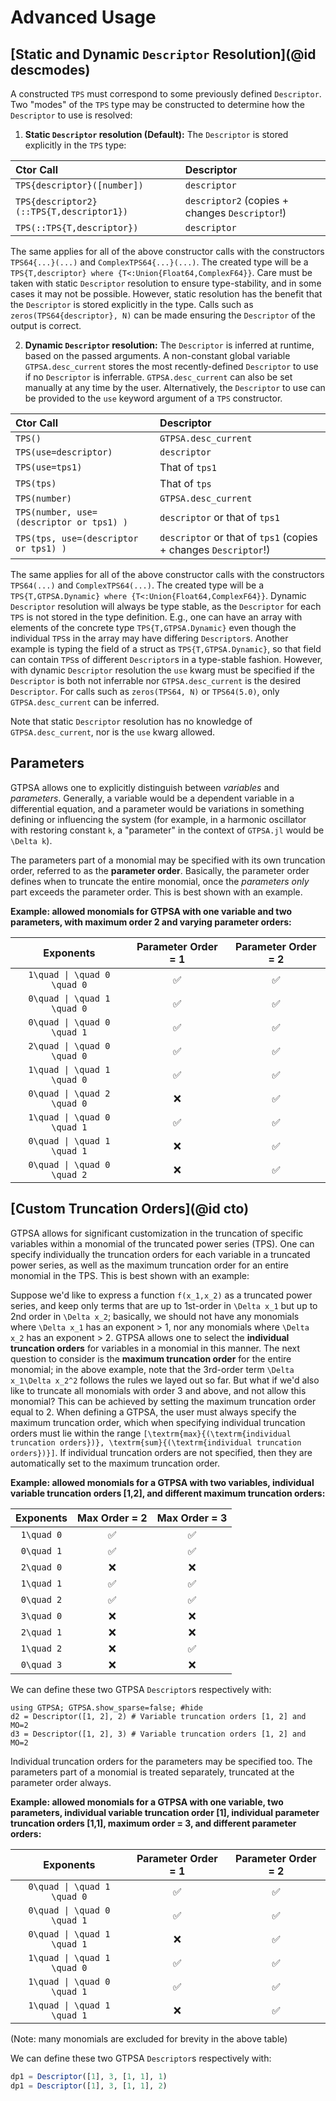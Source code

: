 # Advanced Usage
## [Static and Dynamic `Descriptor` Resolution](@id descmodes)

A constructed `TPS` must correspond to some previously defined `Descriptor`. Two "modes" of the `TPS` type may be constructed to determine how the `Descriptor` to use is resolved:

1. **Static `Descriptor` resolution (Default):** The `Descriptor` is stored explicitly in the `TPS` type:

| Ctor Call                                | Descriptor                                                     |
| :-------------------                     | :--------------------------------------------                  |
| `TPS{descriptor}([number])`              | `descriptor`                                                   |
| `TPS{descriptor2}(::TPS{T,descriptor1})` | `descriptor2` (copies + changes `Descriptor`!)                 |  
| `TPS(::TPS{T,descriptor})`               | `descriptor`                                                   |

The same applies for all of the above constructor calls with the constructors `TPS64{...}(...)` and `ComplexTPS64{...}(...)`. The created type will be a `TPS{T,descriptor} where {T<:Union{Float64,ComplexF64}}`. Care must be taken with static `Descriptor` resolution to ensure type-stability, and in some cases it may not be possible. However, static resolution has the benefit that the `Descriptor` is stored explicitly in the type. Calls such as `zeros(TPS64{descriptor}, N)` can be made ensuring the `Descriptor` of the output is correct.

2. **Dynamic `Descriptor` resolution:** The `Descriptor` is inferred at runtime, based on the passed arguments. A non-constant global variable `GTPSA.desc_current` stores the most recently-defined `Descriptor` to use if no `Descriptor` is inferrable. `GTPSA.desc_current` can also be set manually at any time by the user. Alternatively, the `Descriptor` to use can be provided to the `use` keyword argument of a `TPS` constructor.

| Ctor Call                                | Descriptor                                                      |
| :-------------------                     | :--------------------------------------------                   |
| `TPS()`                                  | `GTPSA.desc_current`                                            |
| `TPS(use=descriptor)`                    | `descriptor`                                                    |
| `TPS(use=tps1)`                          | That of `tps1`                                                  |
| `TPS(tps)`                               | That of `tps`                                                   |
| `TPS(number)`                            | `GTPSA.desc_current`                                            |
| `TPS(number, use=(descriptor or tps1) )` | `descriptor` or that of `tps1`                                  |
| `TPS(tps, use=(descriptor or tps1) )`    | `descriptor` or that of `tps1` (copies + changes `Descriptor`!) |

The same applies for all of the above constructor calls with the constructors `TPS64(...)` and `ComplexTPS64(...)`. The created type will be a `TPS{T,GTPSA.Dynamic} where {T<:Union{Float64,ComplexF64}}`. Dynamic `Descriptor` resolution will always be type stable, as the `Descriptor` for each `TPS` is not stored in the type definition. E.g., one can have an array with elements of the concrete type `TPS{T,GTPSA.Dynamic}` even though the individual `TPS`s in the array may have differing `Descriptor`s. Another example is typing the field of a struct as `TPS{T,GTPSA.Dynamic}`, so that field can contain `TPS`s of different `Descriptor`s in a type-stable fashion. However, with dynamic `Descriptor` resolution the `use` kwarg must be specified if the `Descriptor` is both not inferrable nor `GTPSA.desc_current` is the desired `Descriptor`. For calls such as `zeros(TPS64, N)` or `TPS64(5.0)`, only `GTPSA.desc_current` can be inferred.

Note that static `Descriptor` resolution has no knowledge of `GTPSA.desc_current`, nor is the `use` kwarg allowed.


## Parameters
GTPSA allows one to explicitly distinguish between *variables* and *parameters*. Generally, a variable would be a dependent variable in a differential equation, and a parameter would be variations in something defining or influencing the system (for example, in a harmonic oscillator with restoring constant ``k``, a "parameter" in the context of `GTPSA.jl` would be ``\Delta k``).

The parameters part of a monomial may be specified with its own truncation order, referred to as the **parameter order**. Basically, the parameter order defines when to truncate the entire monomial, once the _parameters only_ part exceeds the parameter order. This is best shown with an example.

**Example: allowed monomials for GTPSA with one variable and two parameters, with maximum order 2 and varying parameter orders:**

| Exponents | Parameter Order = 1 | Parameter Order = 2 |
| :-------: | :-----------: | :-----------: |
| ``1\quad \| \quad 0 \quad 0``  |       ✅      |       ✅      |
| ``0\quad \| \quad 1 \quad 0``  |       ✅      |       ✅      |
| ``0\quad \| \quad 0 \quad 1``  |       ✅      |       ✅      |
| ``2\quad \| \quad 0 \quad 0``  |       ✅      |       ✅      |
| ``1\quad \| \quad 1 \quad 0``  |       ✅      |       ✅      |
| ``0\quad \| \quad 2 \quad 0``  |       ❌      |       ✅      |
| ``1\quad \| \quad 0 \quad 1``  |       ✅      |       ✅      |
| ``0\quad \| \quad 1 \quad 1``  |       ❌      |       ✅      |
| ``0\quad \| \quad 0 \quad 2``  |       ❌      |       ✅      |


## [Custom Truncation Orders](@id cto)
GTPSA allows for significant customization in the truncation of specific variables within a monomial of the truncated power series (TPS). One can specify individually the truncation orders for each variable in a truncated power series, as well as the maximum truncation order for an entire monomial in the TPS. This is best shown with an example:

Suppose we'd like to express a function ``f(x_1,x_2)`` as a truncated power series, and keep only terms that are up to 1st-order in ``\Delta x_1`` but up to 2nd order in ``\Delta x_2``; basically, we should not have any monomials where ``\Delta x_1`` has an exponent > 1, nor any monomials where ``\Delta x_2`` has an exponent > 2. GTPSA allows one to select the **individual truncation orders** for variables in a monomial in this manner. The next question to consider is the **maximum truncation order** for the entire monomial; in the above example, note that the 3rd-order term ``\Delta x_1\Delta x_2^2`` follows the rules we layed out so far. But what if we'd also like to truncate all monomials with order 3 and above, and not allow this monomial? This can be achieved by setting the maximum truncation order equal to 2. When defining a GTPSA, the user must always specify the maximum truncation order, which when specifying individual truncation orders must lie within the range ``[\textrm{max}{(\textrm{individual truncation orders})}, \textrm{sum}{(\textrm{individual truncation orders})}]``. If individual truncation orders are not specified, then they are automatically set to the maximum truncation order.

**Example: allowed monomials for a GTPSA with two variables, individual variable truncation orders [1,2], and different maximum truncation orders:**

| Exponents | Max Order = 2 | Max Order = 3 |
| :-------: | :-----------: | :-----------: |
|  ``1\quad 0``  |       ✅      |       ✅      |
|  ``0\quad 1``  |       ✅      |       ✅      |
|  ``2\quad 0``  |       ❌      |       ❌      |
|  ``1\quad 1``  |       ✅      |       ✅      |
|  ``0\quad 2``  |       ✅      |       ✅      |
|  ``3\quad 0``  |       ❌      |       ❌      |
|  ``2\quad 1``  |       ❌      |       ❌      |
|  ``1\quad 2``  |       ❌      |       ✅      |
|  ``0\quad 3``  |       ❌      |       ❌      |

We can define these two GTPSA `Descriptor`s respectively with:

```@repl
using GTPSA; GTPSA.show_sparse=false; #hide
d2 = Descriptor([1, 2], 2) # Variable truncation orders [1, 2] and MO=2
d3 = Descriptor([1, 2], 3) # Variable truncation orders [1, 2] and MO=2
```

Individual truncation orders for the parameters may be specified too. The parameters part of a monomial is treated separately, truncated at the parameter order always.

**Example: allowed monomials for a GTPSA with one variable, two parameters, individual variable truncation order [1], individual parameter truncation orders [1,1], maximum order = 3, and different parameter orders:**

| Exponents | Parameter Order = 1 | Parameter Order = 2 |
| :-------: | :-----------: | :-----------: |
|  ``0\quad \| \quad 1 \quad 0``  |       ✅      |       ✅      |
|  ``0\quad \| \quad 0 \quad 1``  |       ✅      |       ✅      |
|  ``0\quad \| \quad 1 \quad 1``  |       ❌      |       ✅      |
|  ``1\quad \| \quad 1 \quad 0``  |       ✅      |       ✅      |
|  ``1\quad \| \quad 0 \quad 1``  |       ✅      |       ✅      |
|  ``1\quad \| \quad 1 \quad 1``  |       ❌      |       ✅      |
(Note: many monomials are excluded for brevity in the above table)

We can define these two GTPSA `Descriptor`s respectively with:

```julia
dp1 = Descriptor([1], 3, [1, 1], 1)
dp1 = Descriptor([1], 3, [1, 1], 2)
```
